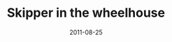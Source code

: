 ---
title: Skipper in the wheelhouse
caption: The skipper of the Radiant Star manoeuvres the vessel
location: Shetland, UK
slug: /1108001
date: 2011-08-25
featuredImage: ./images/white-fishing-010.jpg
tags: ["Fishing", "Portrait", "North Sea", "UK"]
category: gallery
subject: In Action
---